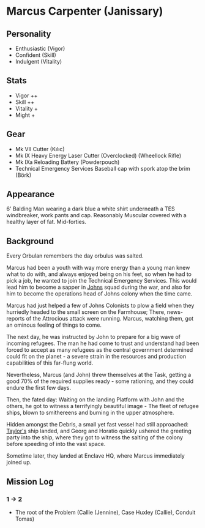 # Marcus Carpenter (Janissary)

## Personality 

- Enthusiastic (Vigor)
- Confident (Skill)
- Indulgent (Vitality)

## Stats

- Vigor ++
- Skill ++
- Vitality +
- Might +

## Gear

- Mk VII Cutter (Kılıc)
- Mk IX Heavy Energy Laser Cutter (Overclocked) (Wheellock Rifle)
- Mk IXa Reloading Battery (Powderpouch)
- Technical Emergency Services Baseball cap with spork atop the brim (Börk)

## Appearance

6' Balding Man wearing a dark blue a white shirt underneath a TES windbreaker, work pants and cap. Reasonably Muscular covered with a healthy layer of fat.
Mid-forties.

## Background
 Every Orbulan remembers the day orbulus was salted. 

Marcus had been a youth with way more energy than a young man knew what to do with, and always enjoyed being on his feet, 
so when he had to pick a job, he wanted to join the Technical Emergency Services. This would lead him to become a sapper in [Johns](./john-sinclair.md) squad during the war,
and also for him to become the operations head of Johns colony when the time came.
  
 Marcus had just helped a few of Johns Colonists to plow a field when they hurriedly headed to the small screen on the Farmhouse;
 There, news-reports of the Attrocious attack were running. Marcus, watching them, got an ominous feeling of things to come.

 The next day, he was instructed by John to prepare for a big wave of incoming refugees.
 The man he had come to trust and understand had been forced to accept as many refugees as the central government determined could fit on the planet - 
 a severe strain in the resources and production capabilities of this far-flung world.

 Nevertheless, Marcus (and John) threw themselves at the Task, getting a good 70% of the required supplies ready -
 some rationing, and they could endure the first few days.

 Then, the fated day: Waiting on the landing Platform with John and the others, he got to witness a terrifyingly beautiful image -
 The fleet of refugee ships, blown to smithereens and burning in the upper atmosphere. 

 Hidden amongst the Debris, a small yet fast vessel had still approached: 
[Taylor's](../taylor_cane.md) ship landed, and Georg and Horatio quickly ushered the greeting party into the ship,
where they got to witness the salting of the colony before speeding of into the vast space.

Sometime later, they landed at Enclave HQ, where Marcus immediately joined up.

## Mission Log

### 1 -> 2
 - The root of the Problem (Callie (Jennine), Case Huxley (Callie), Conduit Tomas)
